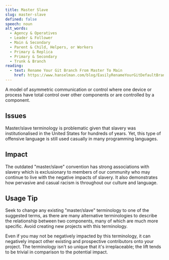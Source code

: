 ```yaml
---
title: Master Slave
slug: master-slave
defined: false
speech: noun
alt_words:
  - Agency & Operatives
  - Leader & Follower
  - Main & Secondary
  - Parent & Child, Helpers, or Workers
  - Primary & Replica
  - Primary & Secondary
  - Trunk & Branch
reading:
  - text: Rename Your Git Branch From Master To Main
    href: https://www.hanselman.com/blog/EasilyRenameYourGitDefaultBranchFromMasterToMain.aspx
---
```


A model of asymmetric communication or control where one device or process have total control over other components or are controlled by a component.

## Issues

Master/slave terminology is problematic given that slavery was institutionalised in the United States for hundreds of years. Yet, this type of offensive language is still used casually in many programming languages.

## Impact

The outdated "master/slave" convention has strong associations with slavery which is exclusionary to members of our community who may continue to live with the negative impacts of slavery. It also demonstrates how pervasive and casual racism is throughout our culture and language.

## Usage Tip

Seek to change any existing "master/slave" terminology to one of the suggested terms, as there are many alternative terminologies to describe the relationship between two components, many of which are much more specific. Avoid creating new projects with this terminology.

Even if you may not be negatively impacted by this terminology, it can negatively impact other existing and prospective contributors onto your project. The terminology isn't so unique that it's irreplaceable; the lift tends to be trivial in comparison to the potential impact.

